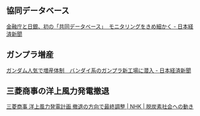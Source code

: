 ## 協同データベース

[金融庁と日銀、初の「共同データベース」　モニタリングをきめ細かく - 日本経済新聞](https://www.nikkei.com/article/DGXZQOUB06DAK0W5A800C2000000/)

## ガンプラ増産

[ガンダム人気で増産体制　バンダイ系のガンプラ新工場に潜入 - 日本経済新聞](https://www.nikkei.com/article/DGXZQOCD122QR0S5A810C2000000/)

## 三菱商事の洋上風力発電撤退

[三菱商事 洋上風力発電計画 撤退の方向で最終調整 | NHK | 脱炭素社会への動き](https://www3.nhk.or.jp/news/html/20250826/k10014903881000.html)
